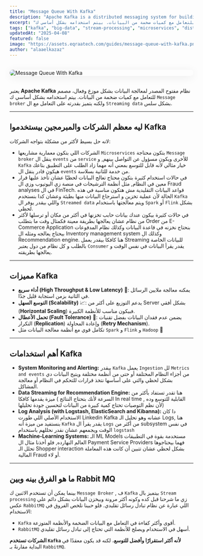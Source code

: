 ```yaml
---
title: "Message Queue With Kafka"
description: "Apache Kafka is a distributed messaging system for building real-time data pipelines. This guide covers how Kafka handles message queuing, stream processing, and high-throughput communication between services."
excerpt: "نظام مفتوح المصدر لمعالجة البيانات بشكل موزع وفعال، مصمم للتعامل مع كميات ضخمة من البيانات. بيتم استخدامه بشكل أساسي ك Message broker ولكنه يتميز بقدرته على التعامل مع ال Streaming data بشكل سلس."
tags: ["kafka", "big-data", "stream-processing", "microservices", "distributed-systems", "streaming"]
updatedAt: "2025-04-08"
featured: false
image: "https://assets.eqraatech.com/guides/message-queue-with-kafka.png"
author: "alaaelkazaz"
---
```


<img src="https://assets.eqraatech.com/guides/message-queue-with-kafka.png" alt="Message Queue With Kafka" ondragstart="return false;" oncontextmenu="return false;" style="display: block; margin: 2rem auto; border-radius: 1rem; box-shadow: 0 4px 24px 0 rgba(0,0,0,0.08);" />

يعتبر **Apache Kafka** نظام مفتوح المصدر لمعالجة البيانات بشكل موزع وفعال، مصمم للتعامل مع كميات ضخمة من البيانات. بيتم استخدامه بشكل أساسي ك `Message broker` ولكنه يتميز بقدرته على التعامل مع ال `Streaming data` بشكل سلس.

---

## **ليه معظم الشركات والمبرمجين بيستخدموا Kafka**

لانه حل بسيط لأكثر من مشكلة بتواجه الشركات:

- الشركات اللي بتكون معمارية مشاريعها `Microservices` بتكون محتاجة `Message broker` ينقل ال `events` من `service` للأخرى ويكون مسؤول عن التواصل بينهم, و `Kafka` خيار مثالي لأنه قابل للتوسع بمعني أنه مهما زاد الطلب على التطبيق بتاعك هيكون قادر ينقل ال `events` من خدمة للثانية بسلاسة.
- في حالات استخدام كثيرة بتكون محتاج تعالج البيانات لحظيًا عشان تأخذ عليها قرار معين في النظام, مثل أنظمة الترشيحات في منصة زي اليوتيوب وزي ال Fraud analyses في ال FinTech. قواعد البيانات التقليدية مش هتكون مناسبة في هذه الحالة لأن عملية تخزين و استرجاع البيانات منها بطيئة وعشان كدا بنستخدم `Kafka` واللي بيقدر يوفر ال `Streamed data` ويتم معالجتها باستخدام `Spark` أو `Flink` بشكل لحظي.
- في حالات كثيرة بيكون عندك بيانات حابب تخزنها في أكثر من مكان أو ترسلها لأكثر من نظام عشان يعالجها بطريقة معينة فكمثال وقت ما بتطلب Order من E-Commerce Application بنحتاج نخزنه في قاعدة البيانات وكذلك نظام المدفوعات بيحتاج يعالجه ومثله ال Inventory management system وكذلك ال Recommendation engine. هنا كافكا بيقدر يعمل Streaming للبيانات الخاصة بالطلب و كل نظام من دول يعتبر `Consumer` يقدر يقرأ البيانات في نفس الوقت و يعالجها بطريقته.

---

## **مميزات Kafka**

- **أداء سريع (High Throughput & Low Latency)** 🚀: يمكنه معالجة ملايين الرسائل في الثانية بزمن استجابة قليل جدًا.
- **التوسع السهل (Scalability)** 📈: يدعم التوزيع على أكثر من Server بشكل أفقي (**Horizontal Scaling**) فبيكون مناسب للأنظمة الكبيرة.
- **تحمل الأعطال (Fault Tolerance)** 🔄: يضمن عدم فقدان البيانات بفضل تقنيات التكرار (**Replication**) وإعادة المحاولة (**Retry Mechanism**).
- تكامل قوي مع أنظمة معالجة البيانات مثل `Spark` و `Flink` و `Hadoop` 🤝

---

## **أهم استخدامات Kafka**

- **System Monitoring and Alerting:** بيقدر `Kafka` يعمل `Ingestion` لل `Metrics and events` من أجزاء النظام المختلفة أو حتي من أنظمة مختلفة ويتيح البيانات دي بشكل لحظي والتي على أساسها نتخذ قرارات للتحكم في النظام أو معالجة المشاكل.
- **Data Streaming for Recommendation Engine:** هنا تقدر تستفاد بأكثر من ميزة يقدمها كافكا ( السرعة لأنك بتحتاج النتائج In real time , القابلية للتوسع وده لأن نظم التوصيات تحتاج كمية كبيرة من البيانات لتحسين جودة تحليلها)
- **Log Analysis (with Logstash, ElasticSearch and Kibanna):** دا كان الاستخدام الأصلي اللي طورت Linkedin Kafka عشانه وهو تحليل الـ Logs, هنا بنستفيد من ميزة أنه `Kafka` يقدر يقرأ ال `Logs` من أكثر من subsystem في نفس الوقت ويجمعهم عشان نقدر نحللهم باستخدام `logstash`
- **Machine-Learning Systems:** الـ ML Models مستخدمة بقوة في التطبيقات العالم النهارده, فلو أخذنا مثال ال Payment Service Providers فهما بيحتاجوها تحلل الـ Shopper interaction بشكل لحظي عشان تتبين أن كانت هذه المعاملة المالية Fraud أو لاء.

---

## **ما هو الفرق بينه وبين Rabbit MQ**

بينما يمكن أن تستخدم الاثنين ك `Message Broker` , ف `Kafka` بيتميز بال `Stream processing` زي ما شرحنا قبل كده وكونه أكثر مرونة وبيخزن البيانات بشكل دائم علي عكس `RabbitMQ` اللي عبارة عن نظام تبادل رسائل تقليدي. فلو حبينا نلخص الفروق في الاستخدام:

- `Kafka` أقوى وأكثر كفاءة في التعامل مع البيانات الضخمة والأنظمة المتوزعة.
- `RabbitMQ` أسهل في الاستخدام ويصلح للأنظمة التي تحتاج إلى تبادل رسائل تقليدي.

**الشركات تستخدم `Kafka` لأنه أكثر استقرارًا وأفضل للتوسع**، لكنه قد يكون معقدًا في البداية مقارنةً بـ `RabbitMQ`.